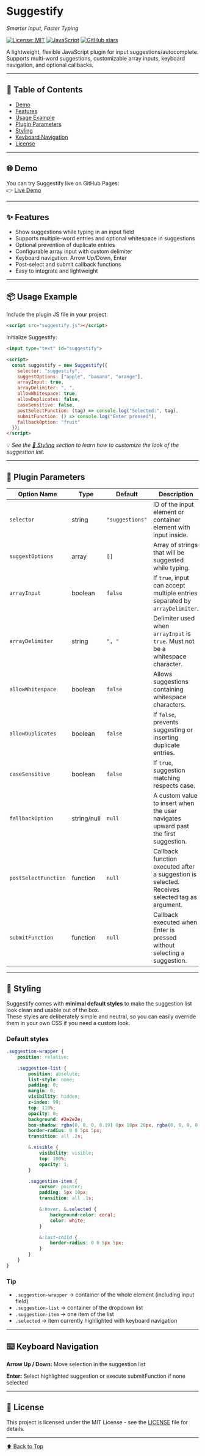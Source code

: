 # Suggestify

_Smarter Input, Faster Typing_

[![License: MIT](https://img.shields.io/badge/License-MIT-yellow.svg)](LICENSE)
[![JavaScript](https://img.shields.io/badge/JavaScript-F7DF1E?logo=javascript&logoColor=white&labelColor=gray)]()
[![GitHub stars](https://img.shields.io/github/stars/l1keacat/suggestify?style=social)]()

A lightweight, flexible JavaScript plugin for input suggestions/autocomplete.  
Supports multi-word suggestions, customizable array inputs, keyboard navigation, and optional callbacks.

---

## 📖 Table of Contents

- [Demo](#demo)
- [Features](#features)
- [Usage Example](#usage-example)
- [Plugin Parameters](#plugin-parameters)
- [Styling](#styling)
- [Keyboard Navigation](#keyboard-navigation)
- [License](#license)

---

<h2 id="demo">🌐 Demo</h2>

You can try Suggestify live on GitHub Pages:  
👉 [Live Demo](https://l1keacat.github.io/suggestify/)

---

<h2 id="features">✨ Features</h2>

- Show suggestions while typing in an input field
- Supports multiple-word entries and optional whitespace in suggestions
- Optional prevention of duplicate entries
- Configurable array input with custom delimiter
- Keyboard navigation: Arrow Up/Down, Enter
- Post-select and submit callback functions
- Easy to integrate and lightweight

---

<h2 id="usage-example">📦 Usage Example</h2>

Include the plugin JS file in your project:

```html
<script src="suggestify.js"></script>
```

Initialize Suggestify:

```html
<input type="text" id="suggestify">

<script>
  const suggestify = new Suggestify({
    selector: "suggestify",
    suggestOptions: ["apple", "banana", "orange"],
    arrayInput: true,
    arrayDelimiter: ", ",
    allowWhitespace: true,
    allowDuplicates: false,
    caseSensitive: false,
    postSelectFunction: (tag) => console.log("Selected:", tag),
    submitFunction: () => console.log("Enter pressed"),
    fallbackOption: "fruit"
  });
</script>
```
💡 *See the [🎨 Styling](#styling) section to learn how to customize the look of the suggestion list.*

---

<h2 id="plugin-parameters">📝 Plugin Parameters</h2>

| Option Name          | Type        | Default         | Description                                                                                   |
| -------------------- | ----------- | --------------- | --------------------------------------------------------------------------------------------- |
| `selector`           | string      | `"suggestions"` | ID of the input element or container element with input inside.                               |
| `suggestOptions`     | array       | `[]`            | Array of strings that will be suggested while typing.                                         |
| `arrayInput`         | boolean     | `false`         | If `true`, input can accept multiple entries separated by `arrayDelimiter`.                   |
| `arrayDelimiter`     | string      | `", "`          | Delimiter used when `arrayInput` is `true`. Must not be a whitespace character.               |
| `allowWhitespace`    | boolean     | `false`         | Allows suggestions containing whitespace characters.                                          |
| `allowDuplicates`    | boolean     | `false`         | If `false`, prevents suggesting or inserting duplicate entries.                               |
| `caseSensitive`      | boolean     | `false`         | If `true`, suggestion matching respects case.                                                 |
| `fallbackOption`     | string/null | `null`          | A custom value to insert when the user navigates upward past the first suggestion.            |
| `postSelectFunction` | function    | `null`          | Callback function executed after a suggestion is selected. Receives selected tag as argument. |
| `submitFunction`     | function    | `null`          | Callback executed when Enter is pressed without selecting a suggestion.                       |

---

<h2 id="styling">🎨 Styling</h2>

Suggestify comes with **minimal default styles** to make the suggestion list look clean and usable out of the box.  
These styles are deliberately simple and neutral, so you can easily override them in your own CSS if you need a custom look.

### Default styles

```css
.suggestion-wrapper {
    position: relative;

    .suggestion-list {
        position: absolute;
        list-style: none;
        padding: 0;
        margin: 0;
        visibility: hidden;
        z-index: 99;
        top: 110%;
        opacity: 0;
        background: #2e2e2e;
        box-shadow: rgba(0, 0, 0, 0.19) 0px 10px 20px, rgba(0, 0, 0, 0.23) 0px 6px 6px;
        border-radius: 0 0 5px 5px;
        transition: all .2s;

        &.visible {
            visibility: visible;
            top: 100%;
            opacity: 1;
        }

        .suggestion-item {
            cursor: pointer;
            padding: 5px 10px;
            transition: all .1s;

            &:hover, &.selected {
                background-color: coral;
                color: white;
            }

            &:last-child {
                border-radius: 0 0 5px 5px;
            }
        }
    }
}
```

### Tip

- `.suggestion-wrapper` → container of the whole element (including input field)
- `.suggestion-list` → container of the dropdown list
- `.suggestion-item` → one item of the list
- `.selected` → item currently highlighted with keyboard navigation

---

<h2 id="keyboard-navigation">⌨️ Keyboard Navigation</h2>

**Arrow Up / Down:** Move selection in the suggestion list

**Enter:** Select highlighted suggestion or execute submitFunction if none selected

---

<h2 id="license">📜 License</h2>

This project is licensed under the MIT License - see the [LICENSE](LICENSE) file for details.

---

[⬆ Back to Top](#suggestify)